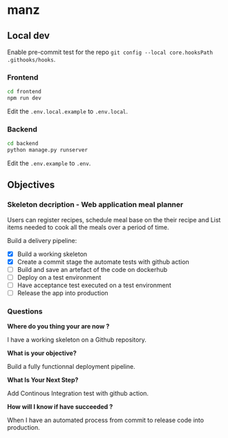 # manz

## Local dev

Enable pre-commit test for the repo `git config --local core.hooksPath .githooks/hooks`.

### Frontend

```bash
cd frontend
npm run dev
```

Edit the `.env.local.example` to `.env.local`.

### Backend

```bash
cd backend
python manage.py runserver
```

Edit the `.env.example` to `.env`.

## Objectives

### Skeleton decription - Web application meal planner

Users can register recipes, schedule meal base on the their recipe and List items needed to cook all the meals
over a period of time.

Build a delivery pipeline:
- [x] Build a working skeleton
- [x] Create a commit stage the automate tests with github action
- [ ] Build and save an artefact of the code on dockerhub
- [ ] Deploy on a test environment 
- [ ] Have acceptance test executed on a test environment
- [ ] Release the app into production

### Questions

**Where do you thing your are now ?**

I have a working skeleton on a Github repository.

**What is your objective?**

Build a fully functionnal deployment pipeline.

**What Is Your Next Step?**

Add Continous Integration test with github action.

**How will I know if have succeeded ?**

When I have an automated process from commit to release code into production.


